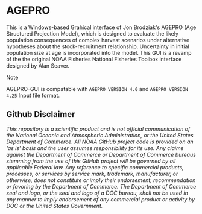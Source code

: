 ﻿# AGEPRO

This is a Windows-based Grahical interface of Jon Brodziak's AGEPRO (Age Structured Projection Model), which is designed to evaluate the likely population consequences of complex harvest scenarios under alternative hypotheses about the stock-recruitment relationship. Uncertainty in initial population size at age is incorporated into the model. This GUI is a revamp of the the original NOAA Fisheries National Fisheries Toolbox interface designed by Alan Seaver.

> [!NOTE]
> AGEPRO-GUI is compatable with `AGEPRO VERSION 4.0` and `AGEPRO VERSION 4.25` Input file format.  


## Github Disclaimer

_This repository is a scientific product and is not official communication of the National Oceanic and Atmospheric Administration, or the United States Department of Commerce. All NOAA GitHub project code is provided on an ‘as is’ basis and the user assumes responsibility for its use. Any claims against the Department of Commerce or Department of Commerce bureaus stemming from the use of this GitHub project will be governed by all applicable Federal law. Any reference to specific commercial products, processes, or services by service mark, trademark, manufacturer, or otherwise, does not constitute or imply their endorsement, recommendation or favoring by the Department of Commerce. The Department of Commerce seal and logo, or the seal and logo of a DOC bureau, shall not be used in any manner to imply endorsement of any commercial product or activity by DOC or the United States Government._
